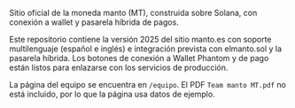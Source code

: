 Sitio oficial de la moneda manto (MT), construida sobre Solana, con conexión a wallet y pasarela híbrida de pagos.

Este repositorio contiene la versión 2025 del sitio manto.es con soporte multilenguaje (español e inglés) e integración prevista con elmanto.sol y la pasarela híbrida. Los botones de conexión a Wallet Phantom y de pago están listos para enlazarse con los servicios de producción.

La página del equipo se encuentra en `/equipo`.
El PDF `Team manto MT.pdf` no está incluido, por lo que la página usa datos de ejemplo.
